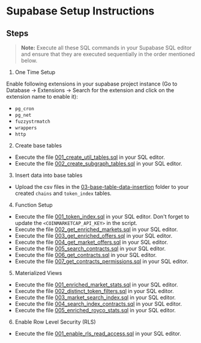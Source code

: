 # Supabase Setup Instructions

## Steps

> **Note:** Execute all these SQL commands in your Supabase SQL editor and ensure that they are executed sequentially in the order mentioned below.

1. One Time Setup

Enable following extensions in your supabase project instance (Go to Database -> Extensions -> Search for the extension and click on the extension name to enable it):

- `pg_cron`
- `pg_net`
- `fuzzystrmatch`
- `wrappers`
- `http`

2. Create base tables

- Execute the file [001_create_util_tables.sql](./02-base-table-creation/001_create_util_tables.sql) in your SQL editor.
- Execute the file [002_create_subgraph_tables.sql](./02-base-table-creation/002_create_subgraph_tables.sql) in your SQL editor.

3. Insert data into base tables

- Upload the csv files in the [03-base-table-data-insertion](./03-base-table-data-insertion/) folder to your created `chains` and `token_index` tables.

4. Function Setup

- Execute the file [001_token_index.sql](./04-functions/001_token_index.sql) in your SQL editor. Don't forget to update the `<COINMARKETCAP_API_KEY>` in the script.
- Execute the file [002_get_enriched_markets.sql](./04-functions/002_get_enriched_markets.sql) in your SQL editor.
- Execute the file [003_get_enriched_offers.sql](./04-functions/003_get_enriched_offers.sql) in your SQL editor.
- Execute the file [004_get_market_offers.sql](./04-functions/004_get_market_offers.sql) in your SQL editor.
- Execute the file [005_search_contracts.sql](./04-functions/005_search_contracts.sql) in your SQL editor.
- Execute the file [006_get_contracts.sql](./04-functions/006_get_contracts.sql) in your SQL editor.
- Execute the file [007_get_contracts_permissions.sql](./04-functions/007_get_contracts_permissions.sql) in your SQL editor.

5. Materialized Views

- Execute the file [001_enriched_market_stats.sql](./05-materialized-views/001_enriched_market_stats.sql) in your SQL editor.
- Execute the file [002_distinct_token_filters.sql](./05-materialized-views/002_distinct_token_filters.sql) in your SQL editor.
- Execute the file [003_market_search_index.sql](./05-materialized-views/003_market_search_index.sql) in your SQL editor.
- Execute the file [004_search_index_contracts.sql](./05-materialized-views/004_search_index_contracts.sql) in your SQL editor.
- Execute the file [005_enriched_royco_stats.sql](./05-materialized-views/005_enriched_royco_stats.sql) in your SQL editor.

6. Enable Row Level Security (RLS)

- Execute the file [001_enable_rls_read_access.sql](./06-security/001_enable_rls_read_access.sql) in your SQL editor.

